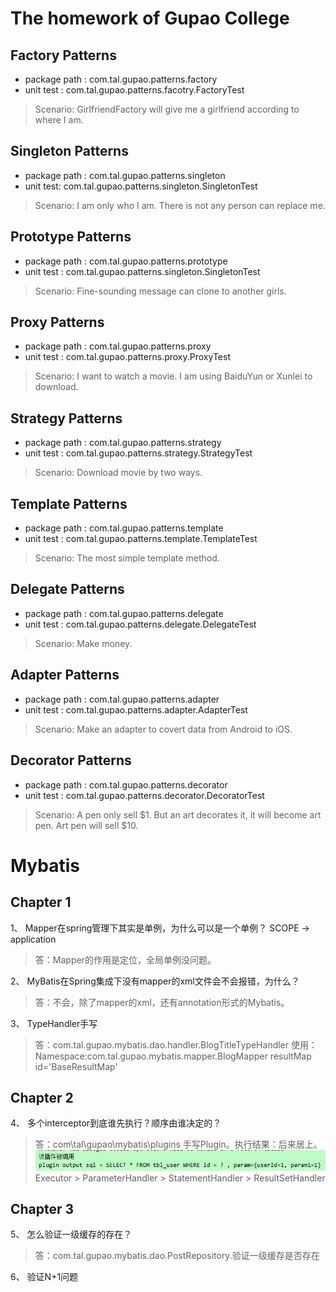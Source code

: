 # The homework of Gupao College

## Factory Patterns
* package path : com.tal.gupao.patterns.factory
* unit test : com.tal.gupao.patterns.facotry.FactoryTest
>Scenario: GirlfriendFactory will give me a girlfriend according to where I am.

## Singleton Patterns
* package path : com.tal.gupao.patterns.singleton
* unit test: com.tal.gupao.patterns.singleton.SingletonTest
>Scenario: I am only who I am. There is not any person can replace me.

## Prototype Patterns
* package path : com.tal.gupao.patterns.prototype
* unit test : com.tal.gupao.patterns.singleton.SingletonTest
>Scenario: Fine-sounding message can clone to another girls. 

## Proxy Patterns
* package path :  com.tal.gupao.patterns.proxy
* unit test :  com.tal.gupao.patterns.proxy.ProxyTest
>Scenario: I want to watch a movie. I am using BaiduYun or Xunlei to download.

## Strategy Patterns
* package path : com.tal.gupao.patterns.strategy
* unit test : com.tal.gupao.patterns.strategy.StrategyTest
>Scenario: Download movie by two ways.

## Template Patterns
* package path : com.tal.gupao.patterns.template
* unit test : com.tal.gupao.patterns.template.TemplateTest
>Scenario: The most simple template method.

## Delegate Patterns
* package path : com.tal.gupao.patterns.delegate
* unit test : com.tal.gupao.patterns.delegate.DelegateTest
>Scenario: Make money.

## Adapter Patterns
* package path : com.tal.gupao.patterns.adapter
* unit test : com.tal.gupao.patterns.adapter.AdapterTest
>Scenario: Make an adapter to covert data from Android to iOS.

## Decorator Patterns
 * package path : com.tal.gupao.patterns.decorator
 * unit test : com.tal.gupao.patterns.decorator.DecoratorTest
 >Scenario: A pen only sell $1. But an art decorates it, it will become art pen. Art pen will sell $10.
 
 # Mybatis 
 ## Chapter 1
 1、 Mapper在spring管理下其实是单例，为什么可以是一个单例？ SCOPE -> application
>答：Mapper的作用是定位，全局单例没问题。


 2、 MyBatis在Spring集成下没有mapper的xml文件会不会报错，为什么？
>答：不会，除了mapper的xml，还有annotation形式的Mybatis。

 3、 TypeHandler手写
>答：com.tal.gupao.mybatis.dao.handler.BlogTitleTypeHandler
使用：Namespace:com.tal.gupao.mybatis.mapper.BlogMapper
resultMap id='BaseResultMap'
## Chapter 2
 4、 多个interceptor到底谁先执行？顺序由谁决定的？
>答：com\tal\gupao\mybatis\plugins 手写Plugin。执行结果：后来居上。<br/>
![alt text](./etc/20180730204145.png "mybatis") <br/>
Executor > ParameterHandler > StatementHandler > ResultSetHandler

## Chapter 3
 5、 怎么验证一级缓存的存在？
>答：com.tal.gupao.mybatis.dao.PostRepository.验证一级缓存是否存在

 6、 验证N+1问题
 